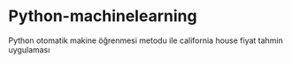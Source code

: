 # Python-machinelearning

Python otomatik makine öğrenmesi metodu ile california house fiyat tahmin uygulaması
